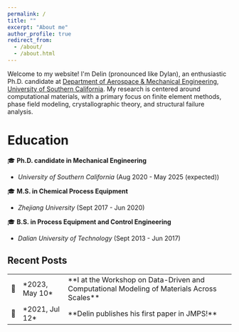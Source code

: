 ```yaml
---
permalink: /
title: ""
excerpt: "About me"
author_profile: true
redirect_from: 
  - /about/
  - /about.html
---
```


Welcome to my website! I'm Delin (pronounced like Dylan), an enthusiastic Ph.D. candidate at [Department of Aerospace & Mechanical Engineering](https://ame.usc.edu/), [University of Southern California](https://www.usc.edu/). My research is centered around computational materials, with a primary focus on finite element methods, phase field modeling, crystallographic theory, and structural failure analysis.

Education
======
&#127891; **Ph.D. candidate in Mechanical Engineering** 
  - *University of Southern California* (Aug 2020 - May 2025 (expected))
    
&#127891; **M.S. in Chemical Process Equipment**
  - *Zhejiang University* (Sept 2017 - Jun 2020)
    
&#127891; **B.S. in Process Equipment and Control Engineering**
  - *Dalian University of Technology* (Sept 2013 - Jun 2017)

## Recent Posts

<table>
  <tr>
    <td>&#128226;</td>
    <td>*2023, May 10*</td>
    <td>**I at the Workshop on Data-Driven and Computational Modeling of Materials Across Scales**</td>
  </tr>
  <tr>
    <td>&#128226;</td>
    <td>*2021, Jul 12*</td>
    <td>**Delin publishes his first paper in JMPS!**</td>
  </tr>
</table>
